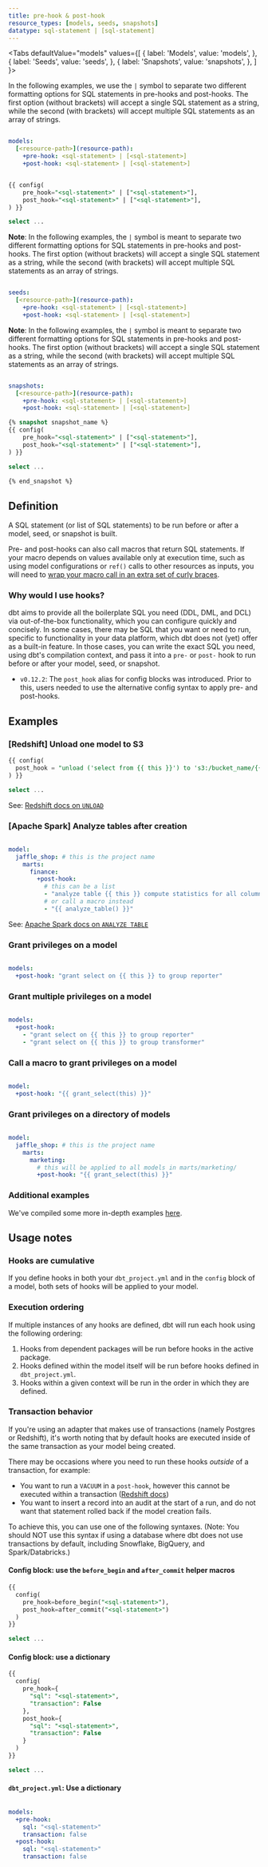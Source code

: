 ```yaml
---
title: pre-hook & post-hook
resource_types: [models, seeds, snapshots]
datatype: sql-statement | [sql-statement]
---
```


<Tabs
  defaultValue="models"
  values={[
    { label: 'Models', value: 'models', },
    { label: 'Seeds', value: 'seeds', },
    { label: 'Snapshots', value: 'snapshots', },
  ]
}>

<TabItem value="models">

In the following examples,  we use the `|` symbol to separate two different formatting options for SQL statements in pre-hooks and post-hooks. The first option (without brackets) will accept a single SQL statement as a string, while the second (with brackets) will accept multiple SQL statements as an array of strings.

<File name='dbt_project.yml'>

```yml

models:
  [<resource-path>](resource-path):
    +pre-hook: <sql-statement> | [<sql-statement>]
    +post-hook: <sql-statement> | [<sql-statement>]

```

</File>

<File name='models/<model_name>.sql'>

```sql

{{ config(
    pre_hook="<sql-statement>" | ["<sql-statement>"],
    post_hook="<sql-statement>" | ["<sql-statement>"],
) }}

select ...

```


</File>

</TabItem>

<TabItem value="seeds">

**Note**: In the following examples, the `|` symbol is meant to separate two different formatting options for SQL statements in pre-hooks and post-hooks. The first option (without brackets) will accept a single SQL statement as a string, while the second (with brackets) will accept multiple SQL statements as an array of strings.

<File name='dbt_project.yml'>

```yml

seeds:
  [<resource-path>](resource-path):
    +pre-hook: <sql-statement> | [<sql-statement>]
    +post-hook: <sql-statement> | [<sql-statement>]

```

</File>

</TabItem>

<TabItem value="snapshots">

**Note**: In the following examples, the `|` symbol is meant to separate two different formatting options for SQL statements in pre-hooks and post-hooks. The first option (without brackets) will accept a single SQL statement as a string, while the second (with brackets) will accept multiple SQL statements as an array of strings.

<File name='dbt_project.yml'>

```yml

snapshots:
  [<resource-path>](resource-path):
    +pre-hook: <sql-statement> | [<sql-statement>]
    +post-hook: <sql-statement> | [<sql-statement>]

```

</File>

<File name='snapshots/<filename>.sql'>

```sql
{% snapshot snapshot_name %}
{{ config(
    pre_hook="<sql-statement>" | ["<sql-statement>"],
    post_hook="<sql-statement>" | ["<sql-statement>"],
) }}

select ...

{% end_snapshot %}

```

</File>

</TabItem>

</Tabs>

## Definition
A SQL statement (or list of SQL statements) to be run before or after a model, seed, or snapshot is built.

Pre- and post-hooks can also call macros that return SQL statements. If your macro depends on values available only at execution time, such as using model configurations or `ref()` calls to other resources as inputs, you will need to [wrap your macro call in an extra set of curly braces](dont-nest-your-curlies#an-exception).

### Why would I use hooks?

dbt aims to provide all the boilerplate SQL you need (DDL, DML, and DCL) via out-of-the-box functionality, which you can configure quickly and concisely. In some cases, there may be SQL that you want or need to run, specific to functionality in your data platform, which dbt does not (yet) offer as a built-in feature. In those cases, you can write the exact SQL you need, using dbt's compilation context, and pass it into a `pre-` or `post-` hook to run before or after your model, seed, or snapshot.

<Changelog>

* `v0.12.2`: The `post_hook` alias for config blocks was introduced. Prior to this, users needed to use the alternative config syntax to apply pre- and post-hooks.

</Changelog>


## Examples

<Snippet src="hooks-to-grants" />

<VersionBlock firstVersion="1.2">

### [Redshift] Unload one model to S3

<File name='model.sql'>

```sql
{{ config(
  post_hook = "unload ('select from {{ this }}') to 's3:/bucket_name/{{ this }}"
) }}

select ...
```

</File>

See: [Redshift docs on `UNLOAD`](https://docs.aws.amazon.com/redshift/latest/dg/r_UNLOAD.html)

### [Apache Spark] Analyze tables after creation

<File name='dbt_project.yml'>

```yml

model:
  jaffle_shop: # this is the project name
    marts:
      finance:
        +post-hook:
          # this can be a list
          - "analyze table {{ this }} compute statistics for all columns"
          # or call a macro instead
          - "{{ analyze_table() }}"
```

See: [Apache Spark docs on `ANALYZE TABLE`](https://spark.apache.org/docs/latest/sql-ref-syntax-aux-analyze-table.html)

</File>

</VersionBlock>

<VersionBlock lastVersion="1.1">

### Grant privileges on a model

<File name='dbt_project.yml'>

```yml

models:
  +post-hook: "grant select on {{ this }} to group reporter"

```

</File>

### Grant multiple privileges on a model

<File name='dbt_project.yml'>

```yml

models:
  +post-hook:
    - "grant select on {{ this }} to group reporter"
    - "grant select on {{ this }} to group transformer"

```

</File>

### Call a macro to grant privileges on a model

<File name='dbt_project.yml'>

```yml

model:
  +post-hook: "{{ grant_select(this) }}"

```

</File>


### Grant privileges on a directory of models

<File name='dbt_project.yml'>

```yml

model:
  jaffle_shop: # this is the project name
    marts:
      marketing:
        # this will be applied to all models in marts/marketing/
        +post-hook: "{{ grant_select(this) }}"

```

</File>

</VersionBlock>

### Additional examples
We've compiled some more in-depth examples [here](hooks-operations#additional-examples).

## Usage notes
### Hooks are cumulative
If you define hooks in both your `dbt_project.yml` and in the `config` block of a model, both sets of hooks will be applied to your model.

### Execution ordering
If multiple instances of any hooks are defined, dbt will run each hook using the following ordering:
1. Hooks from dependent packages will be run before hooks in the active package.
2. Hooks defined within the model itself will be run before hooks defined in `dbt_project.yml`.
3. Hooks within a given context will be run in the order in which they are defined.


### Transaction behavior
If you're using an adapter that makes use of transactions (namely Postgres or Redshift), it's worth noting that by default hooks are executed inside of the same transaction as your model being created.

There may be occasions where you need to run these hooks _outside_ of a transaction, for example:
* You want to run a `VACUUM` in a `post-hook`, however this cannot be executed within a transaction ([Redshift docs](https://docs.aws.amazon.com/redshift/latest/dg/r_VACUUM_command.html#r_VACUUM_usage_notes))
* You want to insert a record into an audit <Term id="table" /> at the start of a run, and do not want that statement rolled back if the model creation fails.

To achieve this, you can use one of the following syntaxes. (Note: You should NOT use this syntax if using a database where dbt does not use transactions by default, including Snowflake, BigQuery, and Spark/Databricks.)

#### Config block: use the `before_begin` and `after_commit` helper macros

<File name='models/<modelname>.sql'>

```sql
{{
  config(
    pre_hook=before_begin("<sql-statement>"),
    post_hook=after_commit("<sql-statement>")
  )
}}

select ...

```

</File>

#### Config block: use a dictionary
<File name='models/<modelname>.sql'>

```sql
{{
  config(
    pre_hook={
      "sql": "<sql-statement>",
      "transaction": False
    },
    post_hook={
      "sql": "<sql-statement>",
      "transaction": False
    }
  )
}}

select ...

```

</File>

#### `dbt_project.yml`: Use a dictionary

<File name='dbt_project.yml'>

```yml

models:
  +pre-hook:
    sql: "<sql-statement>"
    transaction: false
  +post-hook:
    sql: "<sql-statement>"
    transaction: false


```

</File>
